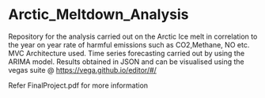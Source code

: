 # Arctic_Meltdown_Analysis

Repository for the analysis carried out on the Arctic Ice melt in correlation to the year on year rate of harmful emissions such as CO2,Methane, NO etc. 
MVC Architecture used.
Time series forecasting carried out by using the ARIMA model.
Results obtained in JSON and can be visualised using the vegas suite @ https://vega.github.io/editor/#/

Refer FinalProject.pdf for more information
